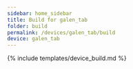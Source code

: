 ```yaml
---
sidebar: home_sidebar
title: Build for galen_tab
folder: build
permalink: /devices/galen_tab/build
device: galen_tab
---
```

{% include templates/device_build.md %}
